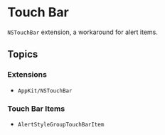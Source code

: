 # Touch Bar

`NSTouchBar` extension, a workaround for alert items.

## Topics

### Extensions

- ``AppKit/NSTouchBar``

### Touch Bar Items

- ``AlertStyleGroupTouchBarItem``
